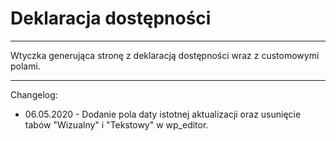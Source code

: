 # Deklaracja dostępności

---

Wtyczka generująca stronę z deklaracją dostępności wraz z customowymi polami.

---

Changelog:
* 06.05.2020 - Dodanie pola daty istotnej aktualizacji oraz usunięcie tabów "Wizualny" i "Tekstowy" w wp_editor.
